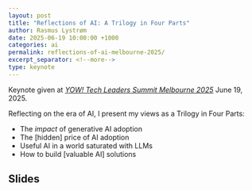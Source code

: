 ```yaml
---
layout: post
title: "Reflections of AI: A Trilogy in Four Parts"
author: Rasmus Lystrøm
date: 2025-06-19 10:00:00 +1000
categories: ai
permalink: reflections-of-ai-melbourne-2025/
excerpt_separator: <!--more-->
type: keynote
---
```


Keynote given at [*YOW! Tech Leaders Summit Melbourne 2025*](https://yowcon.com/tech-leaders-melbourne-2025) June 19, 2025.

Reflecting on the era of AI, I present my views as a Trilogy in Four Parts:

- The *impact* of generative AI adoption
- The [hidden] price of AI adoption
- Useful AI in a world saturated with LLMs
- How to build [valuable AI] solutions

 <!--more-->

## Slides

<script defer class="speakerdeck-embed" data-id="9be9875727eb4fbaa71e01443e113e4f" data-ratio="1.7777777777777777" src="//speakerdeck.com/assets/embed.js"></script>
